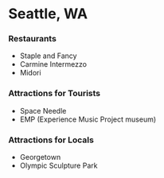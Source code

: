 # Seattle, WA

### Restaurants
- Staple and Fancy
- Carmine Intermezzo
- Midori

### Attractions for Tourists
- Space Needle
- EMP (Experience Music Project museum)

### Attractions for Locals
- Georgetown
- Olympic Sculpture Park
